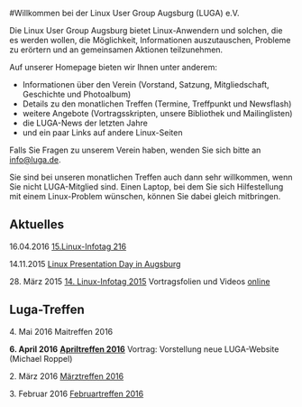 #Willkommen bei der Linux User Group Augsburg (LUGA) e.V.

Die Linux User Group Augsburg bietet Linux-Anwendern und solchen, die es werden wollen, die Möglichkeit, Informationen auszutauschen, Probleme zu erörtern und an gemeinsamen Aktionen teilzunehmen.

Auf unserer Homepage bieten wir Ihnen unter anderem:

* Informationen über den Verein (Vorstand, Satzung, Mitgliedschaft, Geschichte und Photoalbum)
* Details zu den monatlichen Treffen (Termine, Treffpunkt und Newsflash)
* weitere Angebote (Vortragsskripten, unsere Bibliothek und Mailinglisten)
* die LUGA-News der letzten Jahre
* und ein paar Links auf andere Linux-Seiten

Falls Sie Fragen zu unserem Verein haben, wenden Sie sich bitte an info@luga.de.

Sie sind bei unseren monatlichen Treffen auch dann sehr willkommen, wenn Sie nicht LUGA-Mitglied sind. Einen Laptop, bei dem Sie sich Hilfestellung mit einem Linux-Problem wünschen, können Sie dabei gleich mitbringen. 

## Aktuelles
<span class="ib">16.04.2016</span>
<span class="ib">[15.Linux-Infotag 216](Infotag_2016/)</span>

<span class="ib">14.11.2015</span>
<span class="ib">[Linux Presentation Day in Augsburg](http://www.luga.de/Aktionen/LPD-2015/)</span>  

<span class="ib">28. März 2015</span>
<span class="ib">[14. Linux-Infotag 2015](http://www.luga.de/Aktionen/LIT-2015/)</span>
<span class="ib">Vortragsfolien und Videos [online](http://www.luga.de/Aktionen/LIT-2015/Programm/)</span>

## Luga-Treffen
<span class="ib">4. Mai 2016</span>
<span class="ib">Maitreffen 2016</span>

<span class="ib">**6. April 2016**</span>
<span class="ib">[__Apriltreffen 2016__](http://www.luga.de/Treffen/Termine/04_2016)</span>
<span class="ib">Vortrag: Vorstellung neue LUGA-Website (Michael Roppel)</span>

<span class="ib">2. März 2016</span>
<span class="ib">[Märztreffen 2016](http://www.luga.de/Treffen/Termine/03_2016)</span>

<span class="ib">3. Februar 2016</span>
<span class="ib">[Februartreffen 2016](http://www.luga.de/Treffen/Termine/02_2016)</span>
